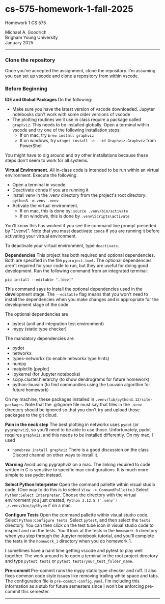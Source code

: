 # cs-575-homework-1-fall-2025
Homework 1 CS 575

Michael A. Goodrich <br>
Brigham Young University <br>
January 2025

---

### Clone the repository

Once you've accepted the assignment, clone the repository. I'm assuming you can set up vscode and clone a repository from within vscode.

### Before Beginning

**IDE and Global Packages**
Do the following:
- Make sure you have the latest version of vscode downloaded. Jupyter notebooks don't work with some older versions of vscode
- The plotting routines we'll use in class require a package called `graphviz`. This needs to be installed globally. Open a terminal within vscode and try one of the following installation steps:
  - If on mac, try `brew install graphviz`
  - If on windows, try `winget install -e --id Graphviz.Graphviz` from PowerShell

You might have to dig around and try other installations because these steps don't seem to work for all systems.



**Virtual Environment.**
All in-class code is intended to be run within an virtual environment. Execute the following:
- Open a terminal in vscode
- Deactivate conda if you are running it
- Install venv in the .venv directory from the project's root directory: `python3 -m venv .venv`
- Activate the virtual environment. 
  - If on mac, this is done by: `source .venv/bin/activate`
  - If on windows, this is done by `.venv\Scripts\activate`

You'll know this has worked if you see the command line prompt preceded by "(.venv)". Note that you must deactivate `conda` if you are running it before activating your virtual environment.

To deactivate your virtual environment, type `deactivate`.

**Dependencies** This project has both required and optional dependencies. Both are specified in the file `pyproject.toml`. The optional dependencies aren't required for your code to run, but they are useful for doing good development. Run the following command from an integrated terminal: 

`pip install --editable ".[dev]"` 

This command says to install the optional dependencies used in the **dev**elopment stage. The `--editable` flag means that you won't need to install the dependencies when you make changes and is appropriate for the development stage of the code.

The optional dependencies are
- pytest (unit and integration test environment)
- mypy (static type checker)

The mandatory dependencies are
- pydot
- networkx
- types-networkx (to enable networkx type hints)
- numpy
- matplotlib (pyplot)
- ipykernel (for Jupyter notebooks)
- scipy.cluster.hierarchy (to show dendrograms for future homework)
- python-louvain (to find communities using the Louvain algorithm for future homework)

On my machine, these packages installed in `.venv/lib/python3.12/site-packages`. Note that the .gitignore file must say that files in the `.venv` directory should be ignored so that you don't try and upload those packages to the git cloud. 

**Pain in the neck step**
The best plotting in networkx uses `pydot` (or `pygraphviz`), so you'll need to be able to use those. Unfortunately, pydot requires `graphviz`, and this needs to be installed differently. On my mac, I used
- `homebrew install graphviz`
There is a good discussion on the class Discord channel on other ways to install it.

**Warning** Avoid using pygraphviz on a mac. The linking required to code written in C is sensitive to specific mac configurations. It is much more simple to use pydot instead. 

**Select Python Interpreter** Open the command pallette within visual studio code. (One way to do this is to select `View -> CommandPallette`.) Select `Python:Select Interpreter`. Choose the directory with the virtual environment you just created, `Python 3.12.5 ('.venv') ./.venv/bin/pythyon` if on a mac.

**Configure Tests** Open the command pallette within visual studio code. Select `Python:Configure Tests`. Select `pytest`, and then select the `tests` directory. You can then click on the test tube icon in visual studio code to inspect and run the tests. You'll look at the tests in the `homework_0` directory when you step through the Jupyter notebook tutorial, and you'll complete the tests in the `homework_1` directory when you do homework 1.

I sometimes have a hard time getting vscode and pytest to play well together. The work around is to open a terminal in the root project directory and type `pytest tests` or `pytest tests/your_test_folder_name`. 

**Pre-commit** Pre-commit runs the mypy static type checker and ruff. It also fixes common code style issues like removing trailing white space and tabs. The configuration file is `pre-commit-config.yaml`. I'm including this information as a stub for future semesters since I won't be enforcing pre-commit this semester.

---



